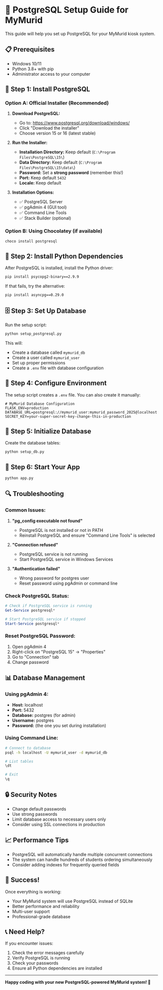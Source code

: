 # 🐘 PostgreSQL Setup Guide for MyMurid

This guide will help you set up PostgreSQL for your MyMurid kiosk system.

## 📋 Prerequisites

- Windows 10/11
- Python 3.8+ with pip
- Administrator access to your computer

## 🚀 Step 1: Install PostgreSQL

### Option A: Official Installer (Recommended)

1. **Download PostgreSQL:**
   - Go to: https://www.postgresql.org/download/windows/
   - Click "Download the installer"
   - Choose version 15 or 16 (latest stable)

2. **Run the Installer:**
   - **Installation Directory:** Keep default (`C:\Program Files\PostgreSQL\15\`)
   - **Data Directory:** Keep default (`C:\Program Files\PostgreSQL\15\data\`)
   - **Password:** Set a **strong password** (remember this!)
   - **Port:** Keep default `5432`
   - **Locale:** Keep default

3. **Installation Options:**
   - ✅ PostgreSQL Server
   - ✅ pgAdmin 4 (GUI tool)
   - ✅ Command Line Tools
   - ✅ Stack Builder (optional)

### Option B: Using Chocolatey (if available)

```powershell
choco install postgresql
```

## 🔧 Step 2: Install Python Dependencies

After PostgreSQL is installed, install the Python driver:

```bash
pip install psycopg2-binary==2.9.9
```

If that fails, try the alternative:

```bash
pip install asyncpg==0.29.0
```

## 🗄️ Step 3: Set Up Database

Run the setup script:

```bash
python setup_postgresql.py
```

This will:
- Create a database called `mymurid_db`
- Create a user called `mymurid_user`
- Set up proper permissions
- Create a `.env` file with database configuration

## 🔐 Step 4: Configure Environment

The setup script creates a `.env` file. You can also create it manually:

```env
# MyMurid Database Configuration
FLASK_ENV=production
DATABASE_URL=postgresql://mymurid_user:mymurid_password_2025@localhost:5432/mymurid_db
SECRET_KEY=your-super-secret-key-change-this-in-production
```

## 🚀 Step 5: Initialize Database

Create the database tables:

```bash
python setup_db.py
```

## 🎯 Step 6: Start Your App

```bash
python app.py
```

## 🔍 Troubleshooting

### Common Issues:

1. **"pg_config executable not found"**
   - PostgreSQL is not installed or not in PATH
   - Reinstall PostgreSQL and ensure "Command Line Tools" is selected

2. **"Connection refused"**
   - PostgreSQL service is not running
   - Start PostgreSQL service in Windows Services

3. **"Authentication failed"**
   - Wrong password for postgres user
   - Reset password using pgAdmin or command line

### Check PostgreSQL Status:

```powershell
# Check if PostgreSQL service is running
Get-Service postgresql*

# Start PostgreSQL service if stopped
Start-Service postgresql*
```

### Reset PostgreSQL Password:

1. Open pgAdmin 4
2. Right-click on "PostgreSQL 15" → "Properties"
3. Go to "Connection" tab
4. Change password

## 📊 Database Management

### Using pgAdmin 4:
- **Host:** localhost
- **Port:** 5432
- **Database:** postgres (for admin)
- **Username:** postgres
- **Password:** (the one you set during installation)

### Using Command Line:
```bash
# Connect to database
psql -h localhost -U mymurid_user -d mymurid_db

# List tables
\dt

# Exit
\q
```

## 🔒 Security Notes

- Change default passwords
- Use strong passwords
- Limit database access to necessary users only
- Consider using SSL connections in production

## 📈 Performance Tips

- PostgreSQL will automatically handle multiple concurrent connections
- The system can handle hundreds of students ordering simultaneously
- Consider adding indexes for frequently queried fields

## 🎉 Success!

Once everything is working:
- Your MyMurid system will use PostgreSQL instead of SQLite
- Better performance and reliability
- Multi-user support
- Professional-grade database

## 📞 Need Help?

If you encounter issues:
1. Check the error messages carefully
2. Verify PostgreSQL is running
3. Check your passwords
4. Ensure all Python dependencies are installed

---

**Happy coding with your new PostgreSQL-powered MyMurid system! 🎯**
